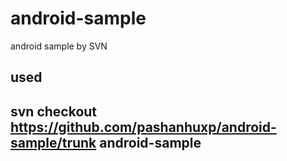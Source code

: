 # android-sample
android sample by SVN 

used 
----------
svn checkout https://github.com/pashanhuxp/android-sample/trunk android-sample 
----------


